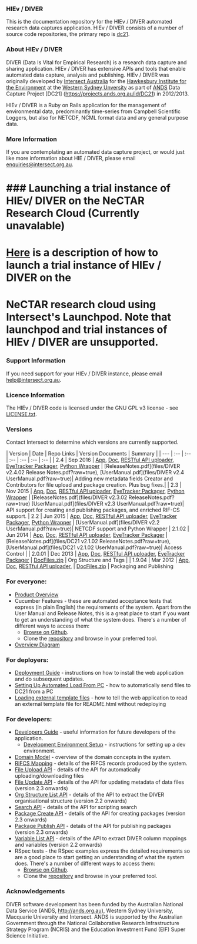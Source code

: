 ### HIEv / DIVER
This is the documentation repository for the HIEv / DIVER automated research data captures application. HIEv / DIVER consists of a number of source code repositories, the primary repo is [dc21](https://github.com/IntersectAustralia/dc21).

### About HIEv / DIVER
DIVER (Data Is Vital for Empirical Research) is a research data capture and sharing application. HIEv / DIVER has extensive APIs and tools that enable automated data capture, analysis and publishing. HIEv / DIVER was originally developed by [Intersect Australia](http://www.intersect.org.au/) for the [Hawkesbury Institute for the Environment](http://www.westernsydney.edu.au/hie) at the [Western Sydney Unversity](http://www.westernsydney.edu.au/) as part of [ANDS](http://www.ands.org.au/) Data Capture Project [DC21] (https://projects.ands.org.au/id/DC21) in 2012/2013.

HIEv / DIVER  is a Ruby on Rails application for the management of environmental data, predominantly time-series from Campbell Scientific Loggers, but also for NETCDF, NCML format data and any general purpose data.

### More Information
If you are contemplating an automated data capture project, or would just like more information about HIE / DIVER,
please email enquiries@intersect.org.au.

# ### Launching a trial instance of HIEv/ DIVER on the NeCTAR Research Cloud (Currently unavalable)
# [Here](http://www.intersect.org.au/content/launchpod) is a description of how to launch a trial instance of HIEv / DIVER on the
# NeCTAR research cloud using Intersect's Launchpod. Note that launchpod and trial instances of HIEv / DIVER are unsupported.

### Support Information
If you need support for your HIEv / DIVER instance, please email help@intersect.org.au.

### Licence Information
The HIEv / DIVER code is licensed under the GNU GPL v3 license - see [LICENSE.txt](https://github.com/IntersectAustralia/dc21/blob/master/LICENSE.txt).

### Versions
Contact Intersect to determine which versions are currently supported.

| Version | Date | Repo Links |  Version Documents | Summary |
| --- | :-- | :-- | :-- | :-- | :-- | :-- |
| 2.4 | Sep 2016 | [App](https://github.com/IntersectAustralia/dc21/tree/2.4.02), [ Doc](https://github.com/IntersectAustralia/dc21-doc/tree/2.4/README.md), [RESTful API uploader](https://github.com/IntersectAustralia/restful-api-uploader/tree/2.1.02), [EyeTracker Packager](https://github.com/IntersectAustralia/dc21-eyetracker-packager/tree/2.1.02), [Python Wrapper](https://github.com/IntersectAustralia/divermodc) | [ReleaseNotes.pdf](files/DIVER v2.4.02 Release Notes.pdf?raw=true), [UserManual.pdf](files/DIVER v2.4 UserManual.pdf?raw=true)| Adding new metadata fields Creator and Contributors for file upload and package creation. Plus bug fixes.|
| 2.3 | Nov 2015 | [App](https://github.com/IntersectAustralia/dc21/tree/2.3.02), [ Doc](https://github.com/IntersectAustralia/dc21-doc/tree/2.3/README.md), [RESTful API uploader](https://github.com/IntersectAustralia/restful-api-uploader/tree/2.1.02), [EyeTracker Packager](https://github.com/IntersectAustralia/dc21-eyetracker-packager/tree/2.1.02), [Python Wrapper](https://github.com/IntersectAustralia/divermodc) | [ReleaseNotes.pdf](files/DIVER v2.3.02 ReleaseNotes.pdf?raw=true) [UserManual.pdf](files/DIVER v2.3 UserManual.pdf?raw=true)| API support for creating and publishing packages, and enriched RIF-CS support.
| 2.2 | Jun 2015 | [App](https://github.com/IntersectAustralia/dc21/tree/2.2), [ Doc](https://github.com/IntersectAustralia/dc21-doc/tree/2.2/README.md), [RESTful API uploader](https://github.com/IntersectAustralia/restful-api-uploader/tree/2.1.02), [EyeTracker Packager](https://github.com/IntersectAustralia/dc21-eyetracker-packager/tree/2.1.02), [Python Wrapper](https://github.com/IntersectAustralia/divermodc) | [UserManual.pdf](files/DIVER v2.2 UserManual.pdf?raw=true)| NETCDF support and Python Wrapper
| 2.1.02 | Jun 2014 | [App](https://github.com/IntersectAustralia/dc21/tree/2.1.02), [ Doc](https://github.com/IntersectAustralia/dc21-doc/tree/2.1.02/README.md), [RESTful API uploader](https://github.com/IntersectAustralia/restful-api-uploader/tree/2.1.02), [EyeTracker Packager](https://github.com/IntersectAustralia/dc21-eyetracker-packager/tree/2.1.02) | [ReleaseNotes.pdf](files/DC21 v2.1.02 ReleaseNotes.pdf?raw=true), [UserManual.pdf](files/DC21 v2.1.02 UserManual.pdf?raw=true)| Access Control |
| 2.0.01 | Dec 2013 | [App](https://github.com/IntersectAustralia/dc21/tree/2.0.01),  [Doc](https://github.com/IntersectAustralia/dc21-doc/tree/2.0.01/README.md),  [RESTful API uploader](https://github.com/IntersectAustralia/restful-api-uploader/tree/2.0.01), [EyeTracker Packager](https://github.com/IntersectAustralia/dc21-eyetracker-packager/tree/2.0.01) | [DocFiles.zip](files/DC21_v2.0.01_DocFiles.zip?raw=true) | Org Structure and Tags |
| 1.9.04 | Mar 2012 | [App](https://github.com/IntersectAustralia/dc21/tree/1.9.04), [ Doc](https://github.com/IntersectAustralia/dc21-doc/tree/1.9.04/README.md), [RESTful API uploader](https://github.com/IntersectAustralia/restful-api-uploader/tree/1.9.04), | [DocFiles.zip](files/HIEv_v1.9.04DocFiles.zip?raw=true) | Packaging and Publishing


### For everyone:
* [Product Overview](Product_Overview.md)
* Cucumber Features - these are automated acceptance tests that express (in plain English) the requirements of the system. Apart from the User Manual and Release Notes, this is a great place to start if you want to get an understanding of what the system does. There's a number of different ways to access them:
  * [Browse on Github](https://github.com/IntersectAustralia/dc21/tree/2.3.02/features).
  * Clone the [repository](https://github.com/IntersectAustralia/dc21/) and browse in your preferred tool.
* [Overview Diagram](Overview_Diagram.md)

### For deployers:
* [Deployment Guide](Deployment_Guide.md) - instructions on how to install the web application and do subsequent updates.
* [Setting Up Automated Load From PC](Setting_Up_Automated_Load_From_PC.md) - how to automatically send files to DC21 from a PC
* [Loading external template files](Loading_External_Template_Files.md) - how to tell the web application to read an external template file for README.html without redeploying

###  For developers:
* [Developers Guide](Developers_Guide.md) - useful information for future developers of the application.
  * [Development Environment Setup](Development_Environment_Setup.md) - instructions for setting up a dev environment.
* [Domain Model](Domain_Model.md) - overview of the domain concepts in the system.
* [RIFCS Mapping](RIFCS_Mapping.md) - details of the RIFCS records produced by the system.
* [File Upload API](File_Upload_API.md) - details of the API for automatically uploading/downloading files
* [File Update API](File_Update_API.md) - details of the API for updating metadata of data files (version 2.3 onwards)
* [Org Structure List API](Org_Structure_List_API.md) - details of the API to extract the DIVER organisational structure (version 2.2 onwards)
* [Search API](Search_API.md) - details of the API for scripting search
* [Package Create API](Package_Create_API.md) - details of the API for creating packages (version 2.3 onwards)
* [Package Publish API](Package_Publish_API.md) - details of the API for publishing packages (version 2.3 onwards)
* [Variable List API](Variable_List_API.md) - details of the API to extract DIVER column mappings and variables (version 2.2 onwards)
* RSpec tests - the RSpec examples express the detailed requirements so are a good place to start getting an understanding of what the system does.  There's a number of different ways to access them:
  * [Browse on Github](https://github.com/IntersectAustralia/dc21/tree/2.3.02/spec).
  * Clone the [repository](https://github.com/IntersectAustralia/dc21) and browse in your preferred tool.

### Acknowledgements
DIVER software development has been funded by the Australian National Data Service (ANDS, http://ands.org.au), Western Sydney University, Macquarie University and Intersect. ANDS is supported by the Australian Government through the National Collaborative Research Infrastructure Strategy Program (NCRIS) and the Education Investment Fund (EIF) Super Science Initiative.
